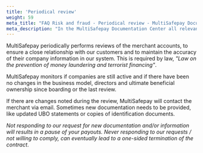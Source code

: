 ```yaml
---
title: 'Periodical review'
weight: 59
meta_title: "FAQ Risk and fraud - Periodical review - MultiSafepay Documentation Center"
meta_description: "In the MultiSafepay Documentation Center all relevant information regarding our Plugins and API. As well as Support pages for Payment Method, Tools and General Questions. You can also find the contact details of our Support Team and Integration Team."
---
```

MultiSafepay periodically performs reviews of the merchant accounts, to ensure a close relationship with our customers and to maintain the accuracy of their company information in our system. This is required by law, _"Law on the prevention of money laundering and terrorist financing"_.

MultiSafepay monitors if companies are still active and if there have been no changes in the business model, directors and ultimate beneficial ownership since boarding or the last review. 

If there are changes noted during the review, MultiSafepay will contact the merchant via email. Sometimes new documentation needs to be provided, like updated UBO statements or copies of identification documents. 

_Not responding to our request for new documentation and/or information will results in a pause of your payouts. Never responding to our requests / not willing to comply, can eventually lead to a one-sided termination of the contract_.

<br>